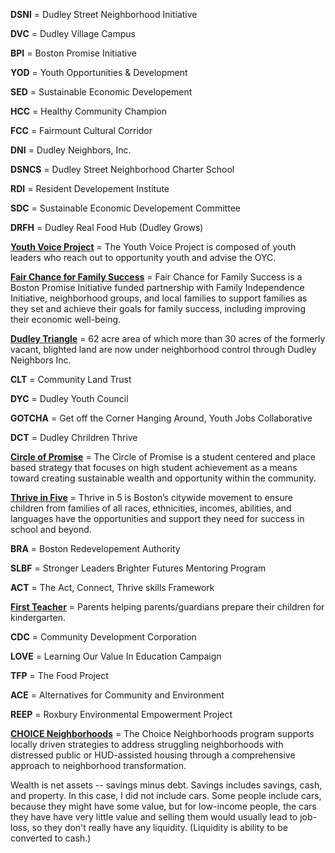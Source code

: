 **DSNI** = Dudley Street Neighborhood Initiative 

**DVC** = Dudley Village Campus

**BPI** = Boston Promise Initiative

**YOD** = Youth Opportunities & Development 

**SED** = Sustainable Economic Developement

**HCC** = Healthy Community Champion

**FCC** = Fairmount Cultural Corridor

**DNI** = Dudley Neighbors, Inc.

**DSNCS** = Dudley Street Neighborhood Charter School

**RDI** = Resident Developement Institute

**SDC** = Sustainable Economic Developement Committee

**DRFH** = Dudley Real Food Hub (Dudley Grows)

[**Youth Voice Project**](http://bostonopportunityyouth.org/youth-voice-project/) = The Youth Voice Project is composed of youth leaders who reach out to opportunity youth and advise the OYC.

[**Fair Chance for Family Success**](http://www.promiseboston.org/fair-chance-for-family-success.html) = Fair Chance for Family Success is a Boston Promise Initiative funded partnership with Family Independence Initiative, neighborhood groups, and local families to support families as they set and achieve their goals for family success, including improving their economic well-being.

[**Dudley Triangle**](http://www.dudleyneighbors.org/maps.html) = 62 acre area of which more than 30 acres of the formerly vacant, blighted land are now under neighborhood control through Dudley Neighbors Inc. 

**CLT** = Community Land Trust

**DYC** = Dudley Youth Council

**GOTCHA** = Get off the Corner Hanging Around, Youth Jobs Collaborative 

**DCT** = Dudley Chrildren Thrive 

[**Circle of Promise**](http://www.cityofboston.gov/circle/strategy/default.asp) = The Circle of Promise is a student centered and place based strategy that focuses on high student achievement as a means toward creating sustainable wealth and opportunity within the community.

[**Thrive in Five**](http://thrivein5boston.org/) = Thrive in 5 is Boston’s citywide movement to ensure children from families of all races, ethnicities, incomes, abilities, and languages have the opportunities and support they need for success in school and beyond. 

**BRA** = Boston Redevelopement Authority 

**SLBF** = Stronger Leaders Brighter Futures Mentoring Program

**ACT** = The Act, Connect, Thrive skills Framework

[**First Teacher**](http://www.firstteacher.net/pages/mission) = Parents helping parents/guardians prepare their children for kindergarten.

**CDC** = Community Development Corporation

**LOVE** = Learning Our Value In Education Campaign

**TFP** = The Food Project

**ACE** = Alternatives for Community and Environment

**REEP** = Roxbury Environmental Empowerment Project

[**CHOICE Neighborhoods**](http://portal.hud.gov/hudportal/HUD?src=/program_offices/public_indian_housing/programs/ph/cn)  = The Choice Neighborhoods program supports locally driven strategies to address struggling neighborhoods with distressed public or HUD-assisted housing through a comprehensive approach to neighborhood transformation. 

Wealth is net assets -- savings minus debt. Savings includes savings, cash, and property. In this case, I did not include cars. Some people include cars, because they might have some value, but for low-income people, the cars they have have very little value and selling them would usually lead to job-loss, so they don't really have any liquidity. (Liquidity is ability to be converted to cash.)
